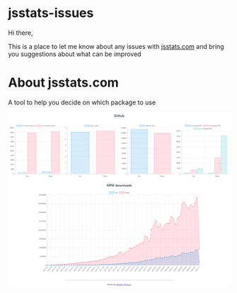 # jsstats-issues
Hi there,

This is a place to let me know about any issues with [jsstats.com](https://jsstats.com/) and bring you suggestions about what can be improved

# About jsstats.com
A tool to help you decide on which package to use

![jsstats.com screenshot](screenshot.png)
